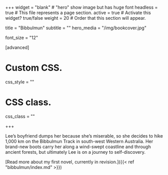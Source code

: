 +++
widget = "blank" # "hero" show image but has huge font
headless = true  # This file represents a page section.
active = true  # Activate this widget? true/false
weight = 20  # Order that this section will appear.

title = "Bibbulmun"
subtitle = ""
hero_media = "/img/bookcover.jpg"

font_size = "12"

  
[advanced]
 # Custom CSS. 
 css_style = ""
 
 # CSS class.
 css_class = ""
 
+++

Lee’s boyfriend dumps her because she’s miserable, so she decides to hike 1,000 km on the Bibbulmun Track in south-west Western Australia. Her brand-new boots carry her along a wind-swept coastline and through ancient forests, but ultimately Lee is on a journey to self-discovery.

[Read more about my first novel, currently in revision.]({{< ref "bibbulmun/index.md" >}})
